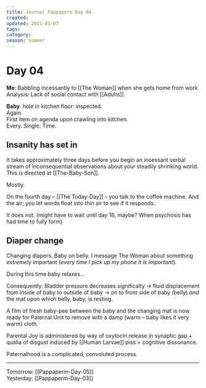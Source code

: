 ```yaml
---
title: Journal Pappaperm Day 04
created: 
updated: 2021-01-07
tags:
category:
season: summer
---
```


# Day 04
**Me**: Babbling incessantly to [[The Woman]] when she gets home from work  
Analysis: Lack of social contact with [[Adults]].  

**Baby**: hole in kitchen floor: inspected.  
Again.  
First item on agenda upon crawling into kitchen.  
Every. Single. Time.


## Insanity has set in
It takes approximately three days before you begin an incessant verbal stream of inconsequential observations about your steadily shrinking world. This is directed at [[The-Baby-Son]].  
  
Mostly.  

On the fourth day – [[The Today-Day]] – you talk to the coffee machine. And the air; you let words float into thin air to see if it responds.  

It does not. (might have to wait until day 16, maybe? When psychosis has had time to fully form)

## Diaper change
Changing diapers. Baby on belly. I message The Woman about something *extremely* important (*every time I pick up my phone it is important*). 

During this time baby relaxes...

Consequently: Bladder pressure decreases significalty → fluid displacement from inside of baby to outside of baby → *on* to front side of baby (belly) *and* the mat upon which belly, baby, is resting.

A film of fresh baby-pee between the baby and the changing mat is now ready for Paternal Unit to remove with a damp (warm – baby likes it very warm) cloth.

Parental Joy is administered by way of oxytocin release in synaptic gap + qualia of disgust induced by [[Human Larvae]] piss = cognitive dissonance.

Paternalhood is a complicated, convoluted process.

---

Tomorrow: [[Pappaperm-Day-05]]  
Yesterday: [[Pappaperm-Day-03]]  